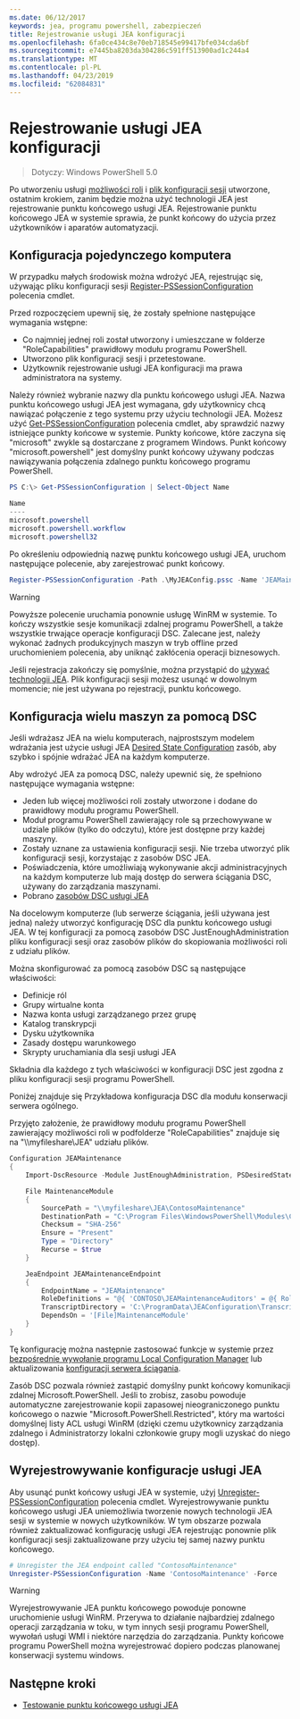 ```yaml
---
ms.date: 06/12/2017
keywords: jea, programu powershell, zabezpieczeń
title: Rejestrowanie usługi JEA konfiguracji
ms.openlocfilehash: 6fa0ce434c8e70eb718545e99417bfe034cda6bf
ms.sourcegitcommit: e7445ba8203da304286c591ff513900ad1c244a4
ms.translationtype: MT
ms.contentlocale: pl-PL
ms.lasthandoff: 04/23/2019
ms.locfileid: "62084831"
---
```

# <a name="registering-jea-configurations"></a>Rejestrowanie usługi JEA konfiguracji

> Dotyczy: Windows PowerShell 5.0

Po utworzeniu usługi [możliwości roli](role-capabilities.md) i [plik konfiguracji sesji](session-configurations.md) utworzone, ostatnim krokiem, zanim będzie można użyć technologii JEA jest rejestrowanie punktu końcowego usługi JEA.
Rejestrowanie punktu końcowego JEA w systemie sprawia, że punkt końcowy do użycia przez użytkowników i aparatów automatyzacji.

## <a name="single-machine-configuration"></a>Konfiguracja pojedynczego komputera

W przypadku małych środowisk można wdrożyć JEA, rejestrując się, używając pliku konfiguracji sesji [Register-PSSessionConfiguration](https://msdn.microsoft.com/powershell/reference/5.1/microsoft.powershell.core/register-pssessionconfiguration) polecenia cmdlet.

Przed rozpoczęciem upewnij się, że zostały spełnione następujące wymagania wstępne:
- Co najmniej jednej roli został utworzony i umieszczane w folderze "RoleCapabilities" prawidłowy modułu programu PowerShell.
- Utworzono plik konfiguracji sesji i przetestowane.
- Użytkownik rejestrowanie usługi JEA konfiguracji ma prawa administratora na systemy.

Należy również wybranie nazwy dla punktu końcowego usługi JEA.
Nazwa punktu końcowego usługi JEA jest wymagana, gdy użytkownicy chcą nawiązać połączenie z tego systemu przy użyciu technologii JEA.
Możesz użyć [Get-PSSessionConfiguration](https://msdn.microsoft.com/powershell/reference/5.1/microsoft.powershell.core/get-pssessionconfiguration) polecenia cmdlet, aby sprawdzić nazwy istniejące punkty końcowe w systemie.
Punkty końcowe, które zaczyna się "microsoft" zwykle są dostarczane z programem Windows.
Punkt końcowy "microsoft.powershell" jest domyślny punkt końcowy używany podczas nawiązywania połączenia zdalnego punktu końcowego programu PowerShell.

```powershell
PS C:\> Get-PSSessionConfiguration | Select-Object Name

Name
----
microsoft.powershell
microsoft.powershell.workflow
microsoft.powershell32
```

Po określeniu odpowiednią nazwę punktu końcowego usługi JEA, uruchom następujące polecenie, aby zarejestrować punkt końcowy.

```powershell
Register-PSSessionConfiguration -Path .\MyJEAConfig.pssc -Name 'JEAMaintenance' -Force
```

> [!WARNING]
> Powyższe polecenie uruchamia ponownie usługę WinRM w systemie.
> To kończy wszystkie sesje komunikacji zdalnej programu PowerShell, a także wszystkie trwające operacje konfiguracji DSC.
> Zalecane jest, należy wykonać żadnych produkcyjnych maszyn w tryb offline przed uruchomieniem polecenia, aby uniknąć zakłócenia operacji biznesowych.

Jeśli rejestracja zakończy się pomyślnie, można przystąpić do [używać technologii JEA](using-jea.md).
Plik konfiguracji sesji możesz usunąć w dowolnym momencie; nie jest używana po rejestracji, punktu końcowego.

## <a name="multi-machine-configuration-with-dsc"></a>Konfiguracja wielu maszyn za pomocą DSC

Jeśli wdrażasz JEA na wielu komputerach, najprostszym modelem wdrażania jest użycie usługi JEA [Desired State Configuration](https://msdn.microsoft.com/powershell/dsc/overview) zasób, aby szybko i spójnie wdrażać JEA na każdym komputerze.

Aby wdrożyć JEA za pomocą DSC, należy upewnić się, że spełniono następujące wymagania wstępne:
- Jeden lub więcej możliwości roli zostały utworzone i dodane do prawidłowy modułu programu PowerShell.
- Moduł programu PowerShell zawierający role są przechowywane w udziale plików (tylko do odczytu), które jest dostępne przy każdej maszyny.
- Zostały uznane za ustawienia konfiguracji sesji. Nie trzeba utworzyć plik konfiguracji sesji, korzystając z zasobów DSC JEA.
- Poświadczenia, które umożliwiają wykonywanie akcji administracyjnych na każdym komputerze lub mają dostęp do serwera ściągania DSC, używany do zarządzania maszynami.
- Pobrano [zasobów DSC usługi JEA](https://github.com/PowerShell/JEA/tree/master/DSC%20Resource)

Na docelowym komputerze (lub serwerze ściągania, jeśli używana jest jedna) należy utworzyć konfigurację DSC dla punktu końcowego usługi JEA.
W tej konfiguracji za pomocą zasobów DSC JustEnoughAdministration pliku konfiguracji sesji oraz zasobów plików do skopiowania możliwości roli z udziału plików.

Można skonfigurować za pomocą zasobów DSC są następujące właściwości:
- Definicje ról
- Grupy wirtualne konta
- Nazwa konta usługi zarządzanego przez grupę
- Katalog transkrypcji
- Dysku użytkownika
- Zasady dostępu warunkowego
- Skrypty uruchamiania dla sesji usługi JEA

Składnia dla każdego z tych właściwości w konfiguracji DSC jest zgodna z pliku konfiguracji sesji programu PowerShell.

Poniżej znajduje się Przykładowa konfiguracja DSC dla modułu konserwacji serwera ogólnego.

Przyjęto założenie, że prawidłowy modułu programu PowerShell zawierający możliwości roli w podfolderze "RoleCapabilities" znajduje się na "\\\\myfileshare\\JEA" udziału plików.


```powershell
Configuration JEAMaintenance
{
    Import-DscResource -Module JustEnoughAdministration, PSDesiredStateConfiguration

    File MaintenanceModule
    {
        SourcePath = "\\myfileshare\JEA\ContosoMaintenance"
        DestinationPath = "C:\Program Files\WindowsPowerShell\Modules\ContosoMaintenance"
        Checksum = "SHA-256"
        Ensure = "Present"
        Type = "Directory"
        Recurse = $true
    }

    JeaEndpoint JEAMaintenanceEndpoint
    {
        EndpointName = "JEAMaintenance"
        RoleDefinitions = "@{ 'CONTOSO\JEAMaintenanceAuditors' = @{ RoleCapabilities = 'GeneralServerMaintenance-Audit' }; 'CONTOSO\JEAMaintenanceAdmins' = @{ RoleCapabilities = 'GeneralServerMaintenance-Audit', 'GeneralServerMaintenance-Admin' } }"
        TranscriptDirectory = 'C:\ProgramData\JEAConfiguration\Transcripts'
        DependsOn = '[File]MaintenanceModule'
    }
}
```

Tę konfigurację można następnie zastosować funkcje w systemie przez [bezpośrednie wywołanie programu Local Configuration Manager](https://msdn.microsoft.com/powershell/dsc/metaconfig) lub aktualizowania [konfiguracji serwera ściągania](https://msdn.microsoft.com/powershell/dsc/pullserver).

Zasób DSC pozwala również zastąpić domyślny punkt końcowy komunikacji zdalnej Microsoft.PowerShell.
Jeśli to zrobisz, zasobu powoduje automatyczne zarejestrowanie kopii zapasowej nieograniczonego punktu końcowego o nazwie "Microsoft.PowerShell.Restricted", który ma wartości domyślnej listy ACL usługi WinRM (dzięki czemu użytkownicy zarządzania zdalnego i Administratorzy lokalni członkowie grupy mogli uzyskać do niego dostęp).

## <a name="unregistering-jea-configurations"></a>Wyrejestrowywanie konfiguracje usługi JEA

Aby usunąć punkt końcowy usługi JEA w systemie, użyj [Unregister-PSSessionConfiguration](https://msdn.microsoft.com/powershell/reference/5.1/microsoft.powershell.core/Unregister-PSSessionConfiguration) polecenia cmdlet.
Wyrejestrowywanie punktu końcowego usługi JEA uniemożliwia tworzenie nowych technologii JEA sesji w systemie w nowych użytkowników.
W tym obszarze pozwala również zaktualizować konfigurację usługi JEA rejestrując ponownie plik konfiguracji sesji zaktualizowane przy użyciu tej samej nazwy punktu końcowego.

```powershell
# Unregister the JEA endpoint called "ContosoMaintenance"
Unregister-PSSessionConfiguration -Name 'ContosoMaintenance' -Force
```

> [!WARNING]
> Wyrejestrowywanie JEA punktu końcowego powoduje ponowne uruchomienie usługi WinRM.
> Przerywa to działanie najbardziej zdalnego operacji zarządzania w toku, w tym innych sesji programu PowerShell, wywołań usługi WMI i niektóre narzędzia do zarządzania.
> Punkty końcowe programu PowerShell można wyrejestrować dopiero podczas planowanej konserwacji systemu windows.

## <a name="next-steps"></a>Następne kroki

- [Testowanie punktu końcowego usługi JEA](using-jea.md)
